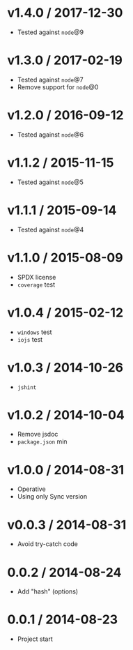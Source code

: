 v1.4.0 / 2017-12-30
==================

  * Tested against `node`@9

v1.3.0 / 2017-02-19
==================

  * Tested against `node`@7
  * Remove support for `node`@0

v1.2.0 / 2016-09-12
==================

  * Tested against `node`@6

v1.1.2 / 2015-11-15
==================

  * Tested against `node`@5

v1.1.1 / 2015-09-14
==================

  * Tested against `node`@4

v1.1.0 / 2015-08-09
==================

  * SPDX license
  * `coverage` test

v1.0.4 / 2015-02-12
==================

  * `windows` test
  * `iojs` test

v1.0.3 / 2014-10-26
==================

  * `jshint`

v1.0.2 / 2014-10-04
==================

  * Remove jsdoc
  * `package.json` min

v1.0.0 / 2014-08-31
==================

  * Operative
  * Using only Sync version

v0.0.3 / 2014-08-31
==================

  * Avoid try-catch code

0.0.2 / 2014-08-24
==================

  * Add "hash" (options)

0.0.1 / 2014-08-23
==================

  * Project start
